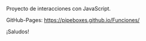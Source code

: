 Proyecto de interacciones con JavaScript.

GitHub-Pages: https://pipeboxes.github.io/Funciones/

¡Saludos!

